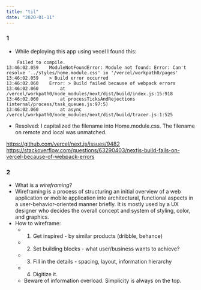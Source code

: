 ```yaml
---
title: "til"
date: "2020-01-11"
---
```


### 1 
- While deploying this app using vecel I found this:

```
	Failed to compile.
13:46:02.059  	ModuleNotFoundError: Module not found: Error: Can't resolve '../styles/home.module.css' in '/vercel/workpath0/pages'
13:46:02.059  	> Build error occurred
13:46:02.060  	Error: > Build failed because of webpack errors
13:46:02.060  	    at /vercel/workpath0/node_modules/next/dist/build/index.js:15:918
13:46:02.060  	    at processTicksAndRejections (internal/process/task_queues.js:97:5)
13:46:02.060  	    at async /vercel/workpath0/node_modules/next/dist/build/tracer.js:1:525
```
- Resolved: I capitalized the filename into Home.module.css. The filename on remote and local was unmatched.

https://github.com/vercel/next.js/issues/9482
https://stackoverflow.com/questions/63290403/nextjs-build-fails-on-vercel-because-of-webpack-errors


### 2
- What is a *wireframing*?
- Wireframing is a process of structuring an initial overview of a web application or mobile application into architectural, functional aspects in a user-behavior-oriented manner briefly. It is mostly used by a UX designer who decides the overall concept and system of styling, color, and graphics.
- How to wireframe:
	- 1. Get inspired - by similar products (dribble, behance)
	- 2. Set building blocks - what user/business wants to achieve?
	- 3. Fill in the details - spacing, layout, information hierarchy
	- 4. Digitize it.
	- Beware of information overload. Simplicity is always on the top.